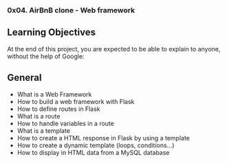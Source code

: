 ### 0x04. AirBnB clone - Web framework

## Learning Objectives
At the end of this project, you are expected to be able to explain to anyone, without the help of Google:

## General
* What is a Web Framework
* How to build a web framework with Flask
* How to define routes in Flask
* What is a route
* How to handle variables in a route
* What is a template
* How to create a HTML response in Flask by using a template
* How to create a dynamic template (loops, conditions…)
* How to display in HTML data from a MySQL database